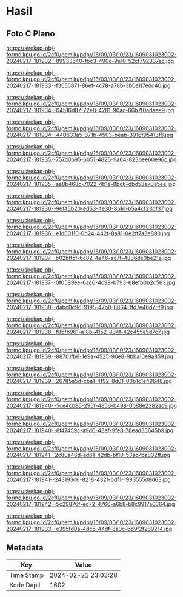 # Hasil

## Foto C Plano

https://sirekap-obj-formc.kpu.go.id/2cf0/pemilu/pdpr/16/09/03/10/23/1609031023002-20240217-181932--89933540-fbc3-490c-9e10-52cf792337ec.jpg

https://sirekap-obj-formc.kpu.go.id/2cf0/pemilu/pdpr/16/09/03/10/23/1609031023002-20240217-181933--f3055871-86ef-4c78-a78b-3b0e1f7edc40.jpg

https://sirekap-obj-formc.kpu.go.id/2cf0/pemilu/pdpr/16/09/03/10/23/1609031023002-20240217-181934--04516d87-72e8-4281-90ac-66b7f0adaee9.jpg

https://sirekap-obj-formc.kpu.go.id/2cf0/pemilu/pdpr/16/09/03/10/23/1609031023002-20240217-181934--440633a5-371b-4503-beab-3916f95413f6.jpg

https://sirekap-obj-formc.kpu.go.id/2cf0/pemilu/pdpr/16/09/03/10/23/1609031023002-20240217-181935--757d0b95-6051-4826-9a64-823bee60e96c.jpg

https://sirekap-obj-formc.kpu.go.id/2cf0/pemilu/pdpr/16/09/03/10/23/1609031023002-20240217-181935--aa8b468c-7022-4b1e-8bc6-dbd58e70a5ee.jpg

https://sirekap-obj-formc.kpu.go.id/2cf0/pemilu/pdpr/16/09/03/10/23/1609031023002-20240217-181936--96f45b20-ed53-4e30-8b1d-b5a4cf23df37.jpg

https://sirekap-obj-formc.kpu.go.id/2cf0/pemilu/pdpr/16/09/03/10/23/1609031023002-20240217-181936--e1d60110-0b24-442f-8a81-0e2ff7a3e890.jpg

https://sirekap-obj-formc.kpu.go.id/2cf0/pemilu/pdpr/16/09/03/10/23/1609031023002-20240217-181937--b02bffcf-6c82-4e46-ac7f-4836de0be21e.jpg

https://sirekap-obj-formc.kpu.go.id/2cf0/pemilu/pdpr/16/09/03/10/23/1609031023002-20240217-181937--0f0589ee-6ac6-4c98-b793-68efb0b2c563.jpg

https://sirekap-obj-formc.kpu.go.id/2cf0/pemilu/pdpr/16/09/03/10/23/1609031023002-20240217-181938--dabc0c96-9195-47b8-8864-1fd7e46d75f9.jpg

https://sirekap-obj-formc.kpu.go.id/2cf0/pemilu/pdpr/16/09/03/10/23/1609031023002-20240217-181938--f86fb961-a18b-4152-834f-42c455e5d7c7.jpg

https://sirekap-obj-formc.kpu.go.id/2cf0/pemilu/pdpr/16/09/03/10/23/1609031023002-20240217-181939--88701fb6-1e9a-4525-90e8-9bba10e9a859.jpg

https://sirekap-obj-formc.kpu.go.id/2cf0/pemilu/pdpr/16/09/03/10/23/1609031023002-20240217-181939--26785a5d-cba1-4f92-8d01-00b1c1e49648.jpg

https://sirekap-obj-formc.kpu.go.id/2cf0/pemilu/pdpr/16/09/03/10/23/1609031023002-20240217-181940--5ce4cb85-295f-4856-b498-0b88e2382ac9.jpg

https://sirekap-obj-formc.kpu.go.id/2cf0/pemilu/pdpr/16/09/03/10/23/1609031023002-20240217-181940--8f47459c-a9d6-43ef-9fe8-78ead33645b9.jpg

https://sirekap-obj-formc.kpu.go.id/2cf0/pemilu/pdpr/16/09/03/10/23/1609031023002-20240217-181941--2c80a46d-ad61-42db-bf10-53ac7ba832ff.jpg

https://sirekap-obj-formc.kpu.go.id/2cf0/pemilu/pdpr/16/09/03/10/23/1609031023002-20240217-181941--243193c6-8218-432f-bdf1-1993555d8d63.jpg

https://sirekap-obj-formc.kpu.go.id/2cf0/pemilu/pdpr/16/09/03/10/23/1609031023002-20240217-181942--5c29876f-ed72-4766-a6b8-b8c9917a0364.jpg

https://sirekap-obj-formc.kpu.go.id/2cf0/pemilu/pdpr/16/09/03/10/23/1609031023002-20240217-181933--e395fd0a-4dc5-44df-8a0c-6d9f2f289214.jpg


## Metadata

| Key        | Value               |
| ---------- | ------------------- |
| Time Stamp | 2024-02-21 23:03:28 |
| Kode Dapil | 1602                |



